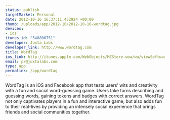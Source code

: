 ```yaml
--- 
status: publish
targetMarket: Personal
date: 2012-10-16 16:37:11.452924 +00:00
thumb: /uploads/app/2012-10/2012-10-16-wordtag.jpg
devices: 
- ios
itunes_id: "548806751"
developer: Juxta Labs
developer_link: http://www.wordtag.com
title: WordTag
ios_link: http://itunes.apple.com/WebObjects/MZStore.woa/wa/viewSoftware?id=548806751
email: pr@juxtalabs.com
type: app
permalink: /app/wordtag
---
```


WordTag is an iOS and Facebook app that tests users’ wits and creativity with a fun and social word-guessing game. Users take turns describing and guessing words, gaining tokens and badges with correct answers. WordTag not only captivates players in a fun and interactive game, but also adds fun to their real-lives by providing an intensely social experience that brings friends and social communities together.
